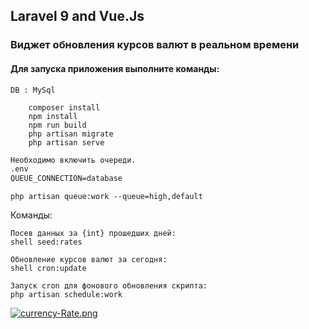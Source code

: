 ##  Laravel 9 and Vue.Js
### Виджет обновления курсов валют в реальном времени
#### Для запуска приложения выполните команды:
```DB : MySql```
```shell
    composer install
    npm install
    npm run build
    php artisan migrate
    php artisan serve
```

```html
Необходимо включить очереди.
.env
QUEUE_CONNECTION=database
```
```shell
php artisan queue:work --queue=high,default
```
Команды:
```shell
Посев данных за {int} прошедших дней: 
shell seed:rates

Обновление курсов валют за сегодня:
shell cron:update

Запуск cron для фонового обновления скрипта:
php artisan schedule:work
```

[![currency-Rate.png](https://i.postimg.cc/B6QkYTgp/currency-Rate.png)](https://postimg.cc/VSpK5b20)


